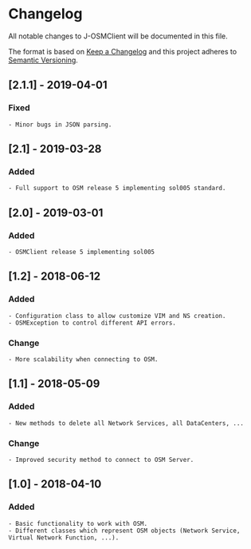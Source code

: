 # Changelog

All notable changes to J-OSMClient will be documented in this file.

The format is based on [Keep a Changelog](http://keepachangelog.com/) and this project adheres to [Semantic Versioning](http://semver.org/).

## [2.1.1] - 2019-04-01
### Fixed
    - Minor bugs in JSON parsing.
	
####

## [2.1] - 2019-03-28
### Added
    - Full support to OSM release 5 implementing sol005 standard.
	
####

## [2.0] - 2019-03-01
### Added
    - OSMClient release 5 implementing sol005
	
####

## [1.2] - 2018-06-12
### Added
    - Configuration class to allow customize VIM and NS creation.
	- OSMException to control different API errors.
### Change
	- More scalability when connecting to OSM.
	
####

## [1.1] - 2018-05-09
### Added
    - New methods to delete all Network Services, all DataCenters, ...
### Change
	- Improved security method to connect to OSM Server.
	
####

## [1.0] - 2018-04-10
### Added
    - Basic functionality to work with OSM.
    - Different classes which represent OSM objects (Network Service, Virtual Network Function, ...).
    



    


    
